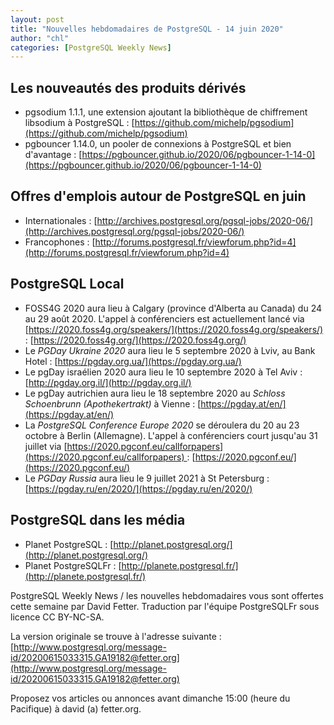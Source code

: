```yaml
---
layout: post
title: "Nouvelles hebdomadaires de PostgreSQL - 14 juin 2020"
author: "chl"
categories: [PostgreSQL Weekly News]
---
```


## Les nouveautés des produits dérivés

- pgsodium 1.1.1, une extension ajoutant la bibliothèque de chiffrement libsodium à PostgreSQL :
  [https://github.com/michelp/pgsodium](https://github.com/michelp/pgsodium)
- pgbouncer 1.14.0, un pooler de connexions à PostgreSQL et bien d'avantage :
  [https://pgbouncer.github.io/2020/06/pgbouncer-1-14-0](https://pgbouncer.github.io/2020/06/pgbouncer-1-14-0)

<!--more-->

## Offres d'emplois autour de PostgreSQL en juin

- Internationales : [http://archives.postgresql.org/pgsql-jobs/2020-06/](http://archives.postgresql.org/pgsql-jobs/2020-06/)
- Francophones : [http://forums.postgresql.fr/viewforum.php?id=4](http://forums.postgresql.fr/viewforum.php?id=4)

## PostgreSQL Local

- FOSS4G 2020 aura lieu à Calgary (province d'Alberta au Canada) du 24 au 29 août 2020.
  L'appel à conférenciers est actuellement lancé via [https://2020.foss4g.org/speakers/](https://2020.foss4g.org/speakers/) :
  [https://2020.foss4g.org/](https://2020.foss4g.org/)
- Le *PGDay Ukraine 2020* aura lieu le 5 septembre 2020 à Lviv, au Bank Hotel :
  [https://pgday.org.ua/](https://pgday.org.ua/)
- Le pgDay israélien 2020 aura lieu le 10 septembre 2020 à Tel Aviv :
  [http://pgday.org.il/](http://pgday.org.il/)
- Le pgDay autrichien aura lieu le 18 septembre 2020 au <em>Schloss Schoenbrunn
  (Apothekertrakt)</em> à Vienne :
  [https://pgday.at/en/](https://pgday.at/en/)
- La *PostgreSQL Conference Europe 2020* se déroulera du 20 au 23 octobre à Berlin (Allemagne).
  L'appel à conférenciers court jusqu'au 31 juillet via [https://2020.pgconf.eu/callforpapers](https://2020.pgconf.eu/callforpapers) :
  [https://2020.pgconf.eu/](https://2020.pgconf.eu/)
- Le *PGDay Russia* aura lieu le 9 juillet 2021 à St Petersburg :
  [https://pgday.ru/en/2020/](https://pgday.ru/en/2020/)

## PostgreSQL dans les média

- Planet PostgreSQL : [http://planet.postgresql.org/](http://planet.postgresql.org/)
- Planet PostgreSQLFr : [http://planete.postgresql.fr/](http://planete.postgresql.fr/)

PostgreSQL Weekly News / les nouvelles hebdomadaires vous sont offertes cette semaine par David Fetter. Traduction par l'équipe PostgreSQLFr sous licence CC BY-NC-SA.


La version originale se trouve à l'adresse suivante :
[http://www.postgresql.org/message-id/20200615033315.GA19182@fetter.org](http://www.postgresql.org/message-id/20200615033315.GA19182@fetter.org)

Proposez vos articles ou annonces avant dimanche 15:00 (heure du Pacifique) à david (a) fetter.org.

